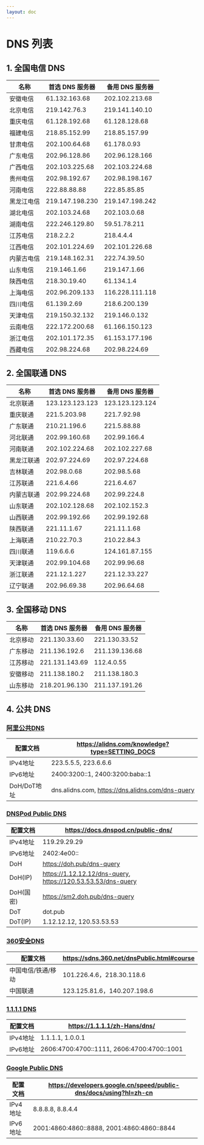 ```yaml
---
layout: doc
---
```

# DNS 列表
## 1. 全国电信 DNS
| 名称       | 首选 DNS 服务器 | 备用 DNS 服务器 |
|----------|-----------------|-----------------|
| 安徽电信   | 61.132.163.68   | 202.102.213.68  |
| 北京电信   | 219.142.76.3    | 219.141.140.10  |
| 重庆电信   | 61.128.192.68   | 61.128.128.68   |
| 福建电信   | 218.85.152.99   | 218.85.157.99   |
| 甘肃电信   | 202.100.64.68   | 61.178.0.93     |
| 广东电信   | 202.96.128.86   | 202.96.128.166  |
| 广西电信   | 202.103.225.68  | 202.103.224.68  |
| 贵州电信   | 202.98.192.67   | 202.98.198.167  |
| 河南电信   | 222.88.88.88    | 222.85.85.85    |
| 黑龙江电信 | 219.147.198.230 | 219.147.198.242 |
| 湖北电信   | 202.103.24.68   | 202.103.0.68    |
| 湖南电信   | 222.246.129.80  | 59.51.78.211    |
| 江苏电信   | 218.2.2.2       | 218.4.4.4       |
| 江西电信   | 202.101.224.69  | 202.101.226.68  |
| 内蒙古电信 | 219.148.162.31  | 222.74.39.50    |
| 山东电信   | 219.146.1.66    | 219.147.1.66    |
| 陕西电信   | 218.30.19.40    | 61.134.1.4      |
| 上海电信   | 202.96.209.133  | 116.228.111.118 |
| 四川电信   | 61.139.2.69     | 218.6.200.139   |
| 天津电信   | 219.150.32.132  | 219.146.0.132   |
| 云南电信   | 222.172.200.68  | 61.166.150.123  |
| 浙江电信   | 202.101.172.35  | 61.153.177.196  |
| 西藏电信   | 202.98.224.68   | 202.98.224.69   |
## 2. 全国联通 DNS
| 名称       | 首选 DNS 服务器 | 备用 DNS 服务器 |
|----------|-----------------|-----------------|
| 北京联通   | 123.123.123.123 | 123.123.123.124 |
| 重庆联通   | 221.5.203.98    | 221.7.92.98     |
| 广东联通   | 210.21.196.6    | 221.5.88.88     |
| 河北联通   | 202.99.160.68   | 202.99.166.4    |
| 河南联通   | 202.102.224.68  | 202.102.227.68  |
| 黑龙江联通 | 202.97.224.69   | 202.97.224.68   |
| 吉林联通   | 202.98.0.68     | 202.98.5.68     |
| 江苏联通   | 221.6.4.66      | 221.6.4.67      |
| 内蒙古联通 | 202.99.224.68   | 202.99.224.8    |
| 山东联通   | 202.102.128.68  | 202.102.152.3   |
| 山西联通   | 202.99.192.66   | 202.99.192.68   |
| 陕西联通   | 221.11.1.67     | 221.11.1.68     |
| 上海联通   | 210.22.70.3     | 210.22.84.3     |
| 四川联通   | 119.6.6.6       | 124.161.87.155  |
| 天津联通   | 202.99.104.68   | 202.99.96.68    |
| 浙江联通   | 221.12.1.227    | 221.12.33.227   |
| 辽宁联通   | 202.96.69.38    | 202.96.64.68    |
## 3. 全国移动 DNS
| 名称     | 首选 DNS 服务器 | 备用 DNS 服务器 |
|--------|-----------------|-----------------|
| 北京移动 | 221.130.33.60   | 221.130.33.52   |
| 广东移动 | 211.136.192.6   | 211.139.136.68  |
| 江苏移动 | 221.131.143.69  | 112.4.0.55      |
| 安徽移动 | 211.138.180.2   | 211.138.180.3   |
| 山东移动 | 218.201.96.130  | 211.137.191.26  |
## 4. 公共 DNS
### [阿里公共DNS](https://alidns.com/)
| 配置文档    | https://alidns.com/knowledge?type=SETTING_DOCS   |
|-----------|--------------------------------------------------|
| IPv4地址    | 223.5.5.5, 223.6.6.6                             |
| IPv6地址    | 2400:3200::1, 2400:3200:baba::1                  |
| DoH/DoT地址 | dns.alidns.com, https://dns.alidns.com/dns-query |
### [DNSPod Public DNS](https://www.dnspod.cn/products/publicdns)
| 配置文档  | https://docs.dnspod.cn/public-dns/                           |
|-----------|--------------------------------------------------------------|
| IPv4地址  | 119.29.29.29                                                 |
| IPv6地址  | 2402:4e00::                                                  |
| DoH       | https://doh.pub/dns-query                                    |
| DoH(IP)   | https://1.12.12.12/dns-query, https://120.53.53.53/dns-query |
| DoH(国密) | https://sm2.doh.pub/dns-query                                |
| DoT       | dot.pub                                                      |
| DoT(IP)   | 1.12.12.12, 120.53.53.53                                     |
### [360安全DNS](https://sdns.360.net/index.html)
| 配置文档           | https://sdns.360.net/dnsPublic.html#course |
|----------------|--------------------------------------------|
| 中国电信/铁通/移动 | 101.226.4.6，218.30.118.6                   |
| 中国联通           | 123.125.81.6，140.207.198.6                 |
### [1.1.1.1 DNS](https://1.1.1.1/zh-Hans/dns/)
| 配置文档 | https://1.1.1.1/zh-Hans/dns/               |
|--------|--------------------------------------------|
| IPv4地址 | 1.1.1.1, 1.0.0.1                           |
| IPv6地址 | 2606:4700:4700::1111, 2606:4700:4700::1001 |
### [Google Public DNS](https://developers.google.cn/speed/public-dns?hl=zh-cn)
| 配置文档 | https://developers.google.cn/speed/public-dns/docs/using?hl=zh-cn |
|--------|-------------------------------------------------------------------|
| IPv4地址 | 8.8.8.8, 8.8.4.4                                                  |
| IPv6地址 | 2001:4860:4860::8888, 2001:4860:4860::8844                        |
